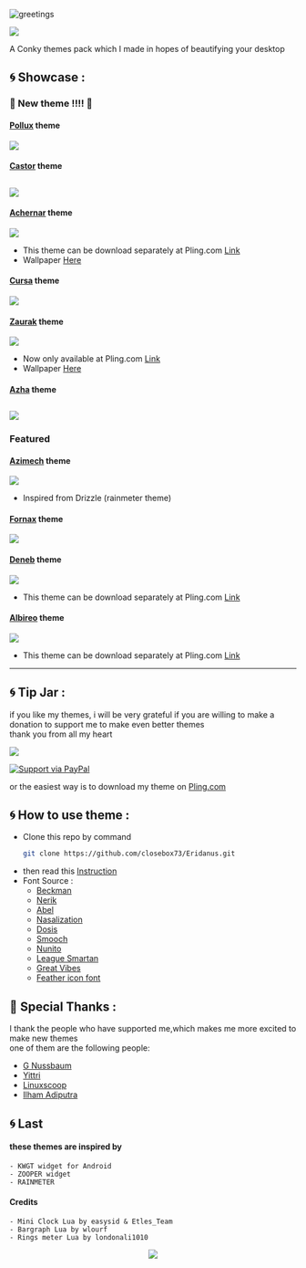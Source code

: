 ![greetings](/Asset/Eridanus.png)

![](https://api.visitorbadge.io/api/VisitorHit?user=closebox73&repo=Eridanus&countColor=%2355B5C1)

A Conky themes pack which I made in hopes of beautifying your desktop 

## :cyclone: Showcase :

### :rocket: New theme !!!! :rocket:
#### [Pollux](/Pollux) theme

![](/Pollux/preview.png)
#### [Castor](/Castor) theme

![](/Castor/preview.png)
---------------------------------------------------

#### [Achernar](/Achernar) theme

![](/Achernar/preview.png)
- This theme can be download separately at Pling.com [Link](https://www.pling.com/p/1848718/)
- Wallpaper [Here](https://unsplash.com/photos/H33dAQfsjZA)
#### [Cursa](/Cursa) theme

![](/Cursa/preview.png)
#### [Zaurak](/Zaurak) theme

![](/Asset/zaurak.png)
- Now only available at Pling.com [Link](https://www.pling.com/p/1832661/)
- Wallpaper [Here](https://unsplash.com/photos/Rpz-455NaQw)
#### [Azha](/Azha) theme

![](/Azha/preview.png)
------------------------------------------------------------------------
### Featured
#### [Azimech](/Azimech) theme

![](/Azimech/preview.png)
- Inspired from Drizzle (rainmeter theme)
#### [Fornax](/Fornax) theme

![](/Fornax/preview.png)
#### [Deneb](/Deneb) theme

![](/Deneb/preview.png)
- This theme can be download separately at Pling.com [Link](https://www.pling.com/p/1843934/)
#### [Albireo](/Albireo) theme

![](/Albireo/preview.png)
- This theme can be download separately at Pling.com [Link](https://www.pling.com/p/1848705/)
------------------------------------------------------------------------

## :cyclone: Tip Jar :
if you like my themes, i will be very grateful if you are willing to make a donation to support me to make even better themes<br />
thank you from all my heart

[![](https://ko-fi.com/img/githubbutton_sm.svg)](https://ko-fi.com/closebox73)

[![Support via PayPal](https://cdn.rawgit.com/twolfson/paypal-github-button/1.0.0/dist/button.svg)](https://www.paypal.me/closebox73/)

or the easiest way is to download my theme on [Pling.com](https://www.pling.com/u/closebox73x) 

## :cyclone: How to use theme :
- Clone this repo by command
  ```bash
  git clone https://github.com/closebox73/Eridanus.git
  ```
- then read this [Instruction](https://github.com/closebox73/applying-theme)
- Font Source :
	 - [Beckman](https://www.dafont.com/beckman.font)
	 - [Nerik](https://www.dafont.com/nerik.font)
	 - [Abel](https://www.dafont.com/Abel.font)
	 - [Nasalization](https://www.dafont.com/Nasalization.font)
	 - [Dosis](https://fonts.google.com/specimen/Dosis)
	 - [Smooch](https://fonts.google.com/specimen/Smooch)
	 - [Nunito](https://fonts.google.com/specimen/Nunito)
	 - [League Smartan](https://fonts.google.com/specimen/League+Spartan)
	 - [Great Vibes](https://fonts.google.com/specimen/Great+Vibes)
	 - [Feather icon font](https://github.com/AT-UI/feather-font)

## :gift: Special Thanks :
I thank the people who have supported me,which makes me more excited to make new themes<br />
one of them are the following people:

- [G Nussbaum](https://github.com/gnussbaum67)
- [Yittri](https://github.com/yittri)
- [Linuxscoop](https://github.com/linuxscoop/)
- [Ilham Adiputra](https://github.com/ilham25/)

## :cyclone: Last
#### these themes are inspired by
	- KWGT widget for Android
	- ZOOPER widget
	- RAINMETER
	
#### Credits
	- Mini Clock Lua by easysid & Etles_Team
	- Bargraph Lua by wlourf
	- Rings meter Lua by londonali1010

<p align="center"><a href="https://github.com/closebox73/Eridanus/blob/master/LICENSE"><img src="https://img.shields.io/static/v1.svg?style=rounded-square&label=License&message=MIT-License&logoColor=white&logo=github&colorA=282C35&colorB=56B6C2"/></a></p>
